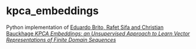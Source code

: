 # kpca_embeddings
Python implementation of [Eduardo Brito, Rafet Sifa and Christian Bauckhage
<i>KPCA Embeddings: an Unsupervised Approach to Learn Vector Representations of Finite Domain Sequences</i>](https://www.researchgate.net/profile/Eduardo_Brito8/publication/319710503_KPCA_Embeddings_an_Unsupervised_Approach_to_Learn_Vector_Representations_of_Finite_Domain_Sequences/links/59ba8948aca272416191812b/KPCA-Embeddings-an-Unsupervised-Approach-to-Learn-Vector-Representations-of-Finite-Domain-Sequences.pdf)
